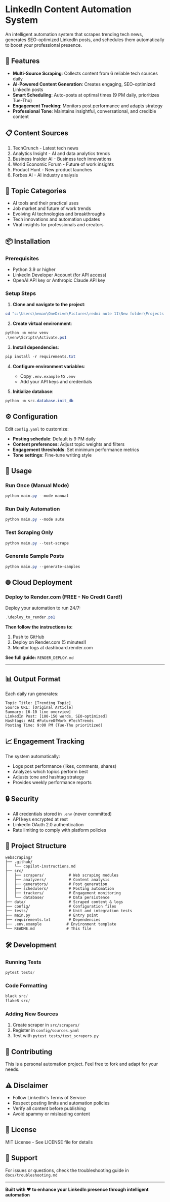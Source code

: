 # LinkedIn Content Automation System

An intelligent automation system that scrapes trending tech news, generates SEO-optimized LinkedIn posts, and schedules them automatically to boost your professional presence.

## 🚀 Features

- **Multi-Source Scraping**: Collects content from 6 reliable tech sources daily
- **AI-Powered Content Generation**: Creates engaging, SEO-optimized LinkedIn posts
- **Smart Scheduling**: Auto-posts at optimal times (9 PM daily, prioritizes Tue-Thu)
- **Engagement Tracking**: Monitors post performance and adapts strategy
- **Professional Tone**: Maintains insightful, conversational, and credible content

## 📋 Content Sources

1. TechCrunch - Latest tech news
2. Analytics Insight - AI and data analytics trends
3. Business Insider AI - Business tech innovations
4. World Economic Forum - Future of work insights
5. Product Hunt - New product launches
6. Forbes AI - AI industry analysis

## 🎯 Topic Categories

- AI tools and their practical uses
- Job market and future of work trends
- Evolving AI technologies and breakthroughs
- Tech innovations and automation updates
- Viral insights for professionals and creators

## 📦 Installation

### Prerequisites

- Python 3.9 or higher
- LinkedIn Developer Account (for API access)
- OpenAI API key or Anthropic Claude API key

### Setup Steps

1. **Clone and navigate to the project**:
```powershell
cd "c:\Users\heman\OneDrive\Pictures\redmi note 11\New folder\Projects folder\webscraping"
```

2. **Create virtual environment**:
```powershell
python -m venv venv
.\venv\Scripts\Activate.ps1
```

3. **Install dependencies**:
```powershell
pip install -r requirements.txt
```

4. **Configure environment variables**:
   - Copy `.env.example` to `.env`
   - Add your API keys and credentials

5. **Initialize database**:
```powershell
python -m src.database.init_db
```

## ⚙️ Configuration

Edit `config.yaml` to customize:

- **Posting schedule**: Default is 9 PM daily
- **Content preferences**: Adjust topic weights and filters
- **Engagement thresholds**: Set minimum performance metrics
- **Tone settings**: Fine-tune writing style

## 🏃 Usage

### Run Once (Manual Mode)
```powershell
python main.py --mode manual
```

### Run Daily Automation
```powershell
python main.py --mode auto
```

### Test Scraping Only
```powershell
python main.py --test-scrape
```

### Generate Sample Posts
```powershell
python main.py --generate-samples
```

## 🌐 Cloud Deployment

### Deploy to Render.com (FREE - No Credit Card!)

Deploy your automation to run 24/7:

```powershell
.\deploy_to_render.ps1
```

**Then follow the instructions to:**
1. Push to GitHub
2. Deploy on Render.com (5 minutes!)
3. Monitor logs at dashboard.render.com

**See full guide:** `RENDER_DEPLOY.md`

---

## 📊 Output Format

Each daily run generates:

```
Topic Title: [Trending Topic]
Source URL: [Original Article]
Summary: [6-10 line overview]
LinkedIn Post: [100-150 words, SEO-optimized]
Hashtags: #AI #FutureOfWork #TechTrends
Posting Time: 9:00 PM (Tue-Thu prioritized)
```

## 📈 Engagement Tracking

The system automatically:
- Logs post performance (likes, comments, shares)
- Analyzes which topics perform best
- Adjusts tone and hashtag strategy
- Provides weekly performance reports

## 🔒 Security

- All credentials stored in `.env` (never committed)
- API keys encrypted at rest
- LinkedIn OAuth 2.0 authentication
- Rate limiting to comply with platform policies

## 📁 Project Structure

```
webscraping/
├── .github/
│   └── copilot-instructions.md
├── src/
│   ├── scrapers/           # Web scraping modules
│   ├── analyzers/          # Content analysis
│   ├── generators/         # Post generation
│   ├── schedulers/         # Posting automation
│   ├── trackers/           # Engagement monitoring
│   └── database/           # Data persistence
├── data/                   # Scraped content & logs
├── config/                 # Configuration files
├── tests/                  # Unit and integration tests
├── main.py                 # Entry point
├── requirements.txt        # Dependencies
├── .env.example           # Environment template
└── README.md              # This file
```

## 🛠️ Development

### Running Tests
```powershell
pytest tests/
```

### Code Formatting
```powershell
black src/
flake8 src/
```

### Adding New Sources

1. Create scraper in `src/scrapers/`
2. Register in `config/sources.yaml`
3. Test with `pytest tests/test_scrapers.py`

## 🤝 Contributing

This is a personal automation project. Feel free to fork and adapt for your needs.

## ⚠️ Disclaimer

- Follow LinkedIn's Terms of Service
- Respect posting limits and automation policies
- Verify all content before publishing
- Avoid spammy or misleading content

## 📝 License

MIT License - See LICENSE file for details

## 📧 Support

For issues or questions, check the troubleshooting guide in `docs/troubleshooting.md`

---

**Built with ❤️ to enhance your LinkedIn presence through intelligent automation**
